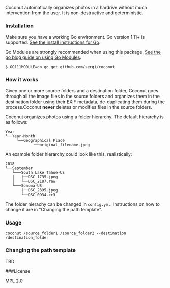 Coconut automatically organizes photos in a hardrive without much intervention from the user. It is non-destructive and deterministic.

### Installation

Make sure you have a working Go environment.  Go version 1.11+ is supported. [See the install instructions for Go](http://golang.org/doc/install.html).

Go Modules are strongly recommended when using this package. [See the go blog guide on using Go Modules](https://blog.golang.org/using-go-modules).

```
$ GO111MODULE=on go get github.com/sergi/coconut
```

### How it works

Given one or more source folders and a destination folder, Coconut goes through all the image files in the source folders and organizes them in the destination folder using their EXIF metadata, de-duplicating them during the process.Coconut **never** deletes or modifies files in the source folders.

Coconut organizes photos using a folder hierarchy. The default hierarchy is as follows:

```
Year
└──Year-Month
	 └──Geographical Place
	 		└──original_filename.jpeg
```

An example folder hierarchy could look like this, realistically:

```
2018
└──September
   └───South Lake Tahoe-US
   │   ├──DSC_1735.jpeg
   │   └──DSC_2187.raw
   └───Sonoma-US
       ├──DSC_2395.jpeg
       └──DSC_0934.cr3
```

The folder hierachy can be changed in `config.yml`. Instructions on how to change it are in "Changing the path template".



### Usage

```
coconut /source_folder1 /source_folder2 --destination /destination_folder
```



### Changing the path template

TBD

###License

MPL 2.0